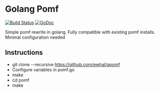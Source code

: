 # Golang Pomf
[![Build Status](https://travis-ci.org/ewhal/gpomf.svg?branch=master)](https://travis-ci.org/ewhal/gpomf) [![GoDoc](https://godoc.org/github.com/ewhal/gpomf?status.svg)](https://godoc.org/github.com/ewhal/gpomf) 

Simple pomf rewrite in golang.
Fully compatible with existing pomf installs.
Minimal configuration needed


## Instructions
* git clone --recursive https://github.com/ewhal/gpomf
* Configure variables in pomf.go
* make
* cd pomf
* make
